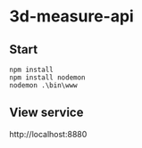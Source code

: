 # 3d-measure-api

## Start

```
npm install
npm install nodemon
nodemon .\bin\www
```

## View service

http://localhost:8880
